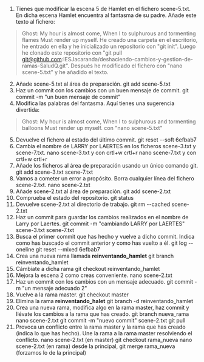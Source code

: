 1. Tienes que modificar la escena 5 de Hamlet en el fichero scene-5.txt. En dicha escena Hamlet encuentra al fantasma de su padre. Añade este texto al fichero:
> Ghost: 
> My hour is almost come,
> When I to sulphurous and tormenting flames
> Must render up myself.
He creado una carpeta en el escritorio, he entrado en ella y he inicializado un repositorio con "git init".
Luego he clonado este repositorio con "git pull git@github.com:IESJacaranda/deshaciendo-cambios-y-gestion-de-ramas-SaludQ.git".
Después he modificado el fichero con "nano scene-5.txt" y he añadido el texto.
2. Añade scene-5.txt al área de preparación.
git add scene-5.txt
3. Haz un commit con los cambios con un buen mensaje de commit.
git commit -m "un buen mensaje de commit"
4. Modifica las palabras del fantasma. Aquí tienes una sugerencia divertida:
> Ghost: 
> My hour is almost come,
> When I to sulphurous and tormenting balloons
> Must render up myself.
con "nano scene-5.txt"
5. Devuelve el fichero al estado del último commit.
git reset --soft 6efbab7
6. Cambia el nombre de LARRY por LAERTES en los ficheros scene-3.txt y scene-7.txt.
nano scene-3.txt y con crtl+w crtl+r
nano scene-7.txt y con crtl+w crtl+r
7. Añade los ficheros al área de preparación usando un único comando git.
git add scene-3.txt scene-7.txt
8. Vamos a cometer un error a propósito. Borra cualquier línea del fichero scene-2.txt.
nano scene-2.txt
9. Añade scene-2.txt al área de preparación.
git add scene-2.txt
10. Comprueba el estado del repositorio. 
git status
11. Devuelve scene-2.txt al directorio de trabajo.
git rm --cached scene-2.txt
12. Haz un commit para guardar los cambios realizados en el nombre de Larry por Laertes.
git commit -m "cambiando LARRY por LAERTES" scene-3.txt scene-7.txt
13. Busca el primer commit que has hecho y vuelve a dicho commit. Indica como has buscado el commit anterior y como has vuelto a él.
git log --oneline
git reset --mixed 6efbab7
14. Crea una nueva rama llamada **reinventando_hamlet**
git branch reinventando_hamlet
15. Cámbiate a dicha rama
git checkout reinventando_hamlet
16. Mejora la escena 2 como creas conveniente.
nano scene-2.txt
17. Haz un commit con los cambios con un mensaje adecuado.
git commit -m "un mensaje adecuado 2"
18. Vuelve a la rama master.
git checkout master
19. Elimina la rama **reinventando_halet**
git branch -d reinventando_hamlet
20. Crea una nueva rama, modifica algo en la rama master, haz commit y llévate los cambios a la rama que has creado.
git branch nueva_rama
nano scene-2.txt
git commit -m "nuevo commit" scene-2.txt
git pull
21. Provoca un conflicto entre la rama master y la rama que has creado (indica lo que has hecho). Une la rama a la rama master resolviendo el conflicto.
nano scene-2.txt (en master)
git checkout rama_nueva
nano scene-2.txt (en rama)
desde la principal, git merge rama_nueva (forzamos lo de la principal)
